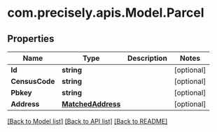 
# com.precisely.apis.Model.Parcel

## Properties

Name | Type | Description | Notes
------------ | ------------- | ------------- | -------------
**Id** | **string** |  | [optional] 
**CensusCode** | **string** |  | [optional] 
**Pbkey** | **string** |  | [optional] 
**Address** | [**MatchedAddress**](MatchedAddress.md) |  | [optional] 

[[Back to Model list]](../README.md#documentation-for-models)
[[Back to API list]](../README.md#documentation-for-api-endpoints)
[[Back to README]](../README.md)

